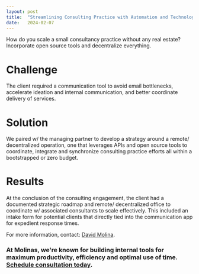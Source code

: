 ```yaml
---
layout: post
title:  "Streamlining Consulting Practice with Automation and Technology"
date:   2024-02-07
---
```


<p class="intro"><span class="dropcap">H</span>ow do you scale a small consultancy practice without any real estate? Incorporate open source tools and decentralize everything.</p>

# Challenge
The client required a communication tool to avoid email bottlenecks, accelerate ideation and internal communication, and better coordinate delivery of services.

# Solution
We paired w/ the managing partner to develop a strategy around a remote/ decentralized operation, one that leverages APIs and open source tools to coordinate, integrate and synchronize consulting practice efforts all within a bootstrapped or zero budget.

# Results
At the conclusion of the consulting engagement, the client had a documented strategic roadmap and remote/ decentralized office to coordinate w/ associated consultants to scale effectively. This included an intake form for potential clients that directly tied into the communication app for expedient response times.

For more information, contact: [David Molina](/about).

### At Molinas, we're known for building internal tools for maximum productivity, efficiency and optimal use of time. [Schedule consultation today](/contact).
